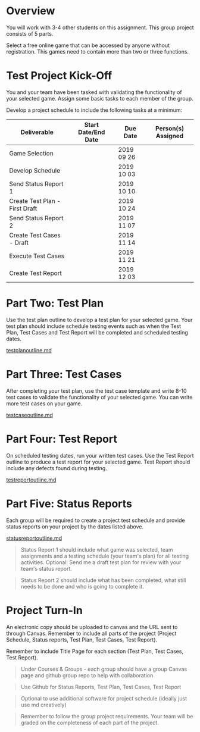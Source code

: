 # Overview

You will work with 3-4 other students on this assignment. This group project consists of 5 parts.

Select a free online game that can be accessed by anyone without registration. This games need to contain more than two or three functions.

# Test Project Kick-Off

You and your team have been tasked with validating the functionality of your selected game. Assign some basic tasks to each member of the group.

Develop a project schedule to include the following tasks at a minimum:

| Deliverable | Start Date/End Date | Due Date | Person(s) Assigned |
|-|-|-|-|
| Game Selection | | 2019 09 26 | |
| Develop Schedule | | 2019 10 03 | | 
| Send Status Report 1 | | 2019 10 10 | |
| Create Test Plan - First Draft | | 2019 10 24 | |
| Send Status Report 2 | | 2019 11 07 | |
| Create Test Cases - Draft | | 2019 11 14 | | 
| Execute Test Cases | | 2019 11 21 | | 
| Create Test Report | | 2019 12 03 | | 

# Part Two: Test Plan

Use the test plan outline to develop a test plan for your selected game. Your test plan should include schedule testing events such as when the Test Plan, Test Cases and Test Report will be completed and scheduled testing dates.

[testplanoutline.md](testplanoutline.md)

# Part Three: Test Cases

After completing your test plan, use the test case template and write 8-10 test cases to validate the functionality of your selected game. You can write more test cases on your game.

[testcaseoutline.md](testcaseoutline.md)

# Part Four: Test Report

On scheduled testing dates, run your written test cases. Use the Test Report outline to produce a test report for your selected game. Test Report should include any defects found during testing.

[testreportoutline.md](testreportoutline.md)

# Part Five: Status Reports

Each group will be required to create a project test schedule and provide status reports on your project by the dates listed above.

[statusreportoutline.md](statusreportoutline.md)

> Status Report 1 should include what game was selected, team assignments and a testing schedule (your team's plan) for all testing activities. Optional: Send me a draft test plan for review with your team's status report.

> Status Report 2 should include what has been completed, what still needs to be done and who is going to complete it.

# Project Turn-In

An electronic copy should be uploaded to canvas and the URL sent to through Canvas. Remember to include all parts of the project (Project Schedule, Status reports, Test Plan, Test Cases, Test Report).

Remember to include Title Page for each section (Test Plan, Test Cases, Test Report).

> Under Courses & Groups - each group should have a group Canvas page and github group repo to help with collaboration

> Use Github for Status Reports, Test Plan, Test Cases, Test Report

> Optional to use additional software for project schedule (ideally just use md creatively)

> Remember to follow the group project requirements. Your team will be graded on the completeness of each part of the project.
